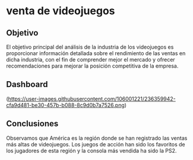 # venta de videojuegos 


## Objetivo
El objetivo principal del análisis de la industria de los videojuegos es proporcionar información detallada sobre el rendimiento de las ventas en dicha industria, con el fin de comprender mejor el mercado y ofrecer recomendaciones para mejorar la posición competitiva de la empresa.

## Dashboard
(https://user-images.githubusercontent.com/106001221/236359942-cfa9d481-be30-457b-b088-8c9d0b7a7526.png)

## Conclusiones 
Observamos que América es la región donde se han registrado las ventas más altas de videojuegos. Los juegos de acción han sido los favoritos de los jugadores de esta región y la consola más vendida ha sido la PS2.
